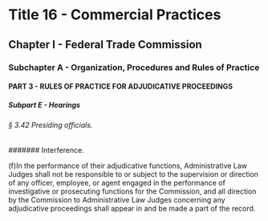 
# Title 16 - Commercial Practices
## Chapter I - Federal Trade Commission
### Subchapter A - Organization, Procedures and Rules of Practice
#### PART 3 - RULES OF PRACTICE FOR ADJUDICATIVE PROCEEDINGS
##### Subpart E - Hearings
###### § 3.42 Presiding officials.
####### Interference.

(f)In the performance of their adjudicative functions, Administrative Law Judges shall not be responsible to or subject to the supervision or direction of any officer, employee, or agent engaged in the performance of investigative or prosecuting functions for the Commission, and all direction by the Commission to Administrative Law Judges concerning any adjudicative proceedings shall appear in and be made a part of the record.
